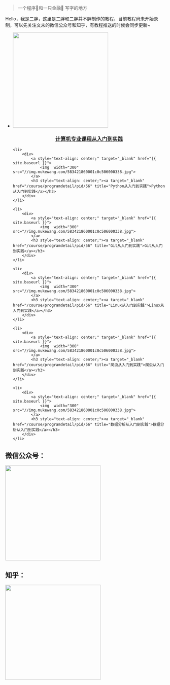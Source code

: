 > 一个程序🐒和一只金融🐶
> 写字的地方

Hello，我是二胖，这里是二胖和二胖并不胖制作的教程，目前教程尚未开始录制，可以先关注文末的微信公众号和知乎，有教程推送的时候会同步更新~

<ul>
    <li>
        <div>
            <a style="text-align: center;" target="_blank" href="{{ site.baseurl }}">
                <img  width="300" src="//img.mukewang.com/583421860001c0c506000338.jpg">
            </a>
            <h3 style="text-align: center;"><a target="_blank" href="/course/programdetail/pid/56" title="计算机专业课程从入门到实践">计算机专业课程从入门到实践</a></h3>
        </div>
    </li>

    <li>
        <div>
            <a style="text-align: center;" target="_blank" href="{{ site.baseurl }}">
                <img  width="300" src="//img.mukewang.com/583421860001c0c506000338.jpg">
            </a>
            <h3 style="text-align: center;"><a target="_blank" href="/course/programdetail/pid/56" title="Python从入门到实践">Python从入门到实践</a></h3>
        </div>
    </li>

    <li>
        <div>
            <a style="text-align: center;" target="_blank" href="{{ site.baseurl }}">
                <img  width="300" src="//img.mukewang.com/583421860001c0c506000338.jpg">
            </a>
            <h3 style="text-align: center;"><a target="_blank" href="/course/programdetail/pid/56" title="Git从入门到实践">Git从入门到实践</a></h3>
        </div>
    </li>

    <li>
        <div>
            <a style="text-align: center;" target="_blank" href="{{ site.baseurl }}">
                <img  width="300" src="//img.mukewang.com/583421860001c0c506000338.jpg">
            </a>
            <h3 style="text-align: center;"><a target="_blank" href="/course/programdetail/pid/56" title="Linux从入门到实践">Linux从入门到实践</a></h3>
        </div>
    </li>

    <li>
        <div>
            <a style="text-align: center;" target="_blank" href="{{ site.baseurl }}">
                <img  width="300" src="//img.mukewang.com/583421860001c0c506000338.jpg">
            </a>
            <h3 style="text-align: center;"><a target="_blank" href="/course/programdetail/pid/56" title="爬虫从入门到实践">爬虫从入门到实践</a></h3>
        </div>
    </li>

    <li>
        <div>
            <a style="text-align: center;" target="_blank" href="{{ site.baseurl }}">
                <img  width="300" src="//img.mukewang.com/583421860001c0c506000338.jpg">
            </a>
            <h3 style="text-align: center;"><a target="_blank" href="/course/programdetail/pid/56" title="数据分析从入门到实践">数据分析从入门到实践</a></h3>
        </div>
    </li>

</ul>


<table>
    <tr style="border:none">
        <h2>微信公众号：</h2>
    </tr>
    <tr style="border:none">
        <img width="300" src="{{ site.baseurl }}/img/wechat_qrcode.gif" alt="">
    </tr>
    <tr style="border:none">
        <h2>知乎：</h2>
    </tr>
    <tr style="border:none">
        <img width="300" src="{{ site.baseurl }}/img/zhihu_qrcode.gif" alt="">
    </tr>

</table>
